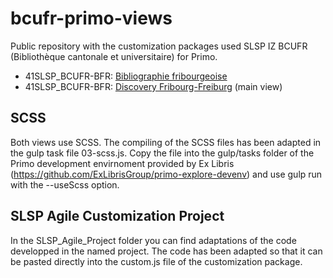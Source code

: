# bcufr-primo-views
Public repository with the customization packages used SLSP IZ BCUFR (Bibliothèque cantonale et universitaire) for Primo.
- 41SLSP_BCUFR-BFR: [Bibliographie fribourgeoise](https://bcufr.swisscovery.slsp.ch/discovery/search?vid=41SLSP_BCUFR:BFR)
- 41SLSP_BCUFR-BFR: [Discovery Fribourg-Freiburg](https://bcufr.swisscovery.slsp.ch/discovery/search?vid=41SLSP_BCUFR:DFR) (main view)

## SCSS
Both views use SCSS. The compiling of the SCSS files has been adapted in the gulp task file 03-scss.js. Copy the file into the gulp/tasks folder of the Primo development envirnoment provided by Ex Libris (https://github.com/ExLibrisGroup/primo-explore-devenv) and use gulp run with the --useScss option.

## SLSP Agile Customization Project
In the SLSP_Agile_Project folder you can find adaptations of the code developped in the named project. The code has been adapted so that it can be pasted directly into the custom.js file of the customization package.
